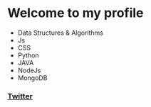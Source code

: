 # Welcome to my profile
- Data Structures & Algorithms
- Js
- CSS
- Python
- JAVA
- NodeJs
- MongoDB
### [Twitter](https://www.twitter.com/ydvtwts)
